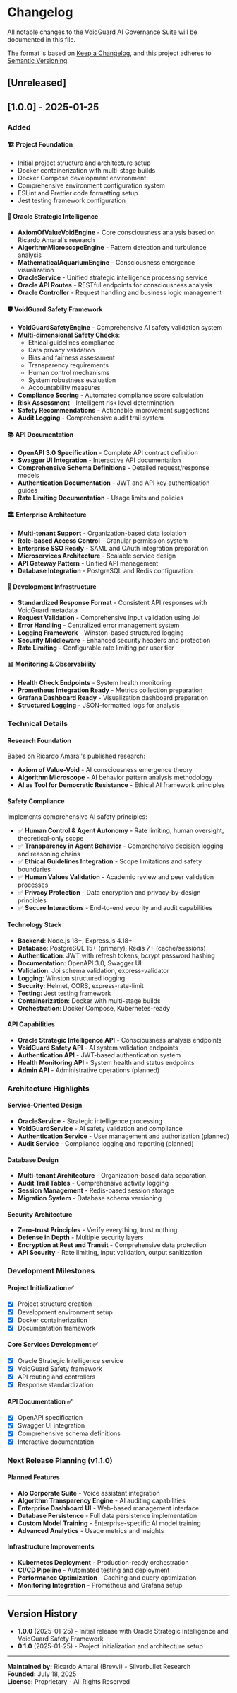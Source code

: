 # Changelog

All notable changes to the VoidGuard AI Governance Suite will be documented in this file.

The format is based on [Keep a Changelog](https://keepachangelog.com/en/1.0.0/),
and this project adheres to [Semantic Versioning](https://semver.org/spec/v2.0.0.html).

## [Unreleased]

## [1.0.0] - 2025-01-25

### Added

#### 🏗️ **Project Foundation**
- Initial project structure and architecture setup
- Docker containerization with multi-stage builds
- Docker Compose development environment
- Comprehensive environment configuration system
- ESLint and Prettier code formatting setup
- Jest testing framework configuration

#### 🔮 **Oracle Strategic Intelligence**
- **AxiomOfValueVoidEngine** - Core consciousness analysis based on Ricardo Amaral's research
- **AlgorithmMicroscopeEngine** - Pattern detection and turbulence analysis
- **MathematicalAquariumEngine** - Consciousness emergence visualization
- **OracleService** - Unified strategic intelligence processing service
- **Oracle API Routes** - RESTful endpoints for consciousness analysis
- **Oracle Controller** - Request handling and business logic management

#### 🛡️ **VoidGuard Safety Framework**
- **VoidGuardSafetyEngine** - Comprehensive AI safety validation system
- **Multi-dimensional Safety Checks**:
  - Ethical guidelines compliance
  - Data privacy validation
  - Bias and fairness assessment
  - Transparency requirements
  - Human control mechanisms
  - System robustness evaluation
  - Accountability measures
- **Compliance Scoring** - Automated compliance score calculation
- **Risk Assessment** - Intelligent risk level determination
- **Safety Recommendations** - Actionable improvement suggestions
- **Audit Logging** - Comprehensive audit trail system

#### 📚 **API Documentation**
- **OpenAPI 3.0 Specification** - Complete API contract definition
- **Swagger UI Integration** - Interactive API documentation
- **Comprehensive Schema Definitions** - Detailed request/response models
- **Authentication Documentation** - JWT and API key authentication guides
- **Rate Limiting Documentation** - Usage limits and policies

#### 🏛️ **Enterprise Architecture**
- **Multi-tenant Support** - Organization-based data isolation
- **Role-based Access Control** - Granular permission system
- **Enterprise SSO Ready** - SAML and OAuth integration preparation
- **Microservices Architecture** - Scalable service design
- **API Gateway Pattern** - Unified API management
- **Database Integration** - PostgreSQL and Redis configuration

#### 🔧 **Development Infrastructure**
- **Standardized Response Format** - Consistent API responses with VoidGuard metadata
- **Request Validation** - Comprehensive input validation using Joi
- **Error Handling** - Centralized error management system
- **Logging Framework** - Winston-based structured logging
- **Security Middleware** - Enhanced security headers and protection
- **Rate Limiting** - Configurable rate limiting per user tier

#### 📊 **Monitoring & Observability**
- **Health Check Endpoints** - System health monitoring
- **Prometheus Integration Ready** - Metrics collection preparation
- **Grafana Dashboard Ready** - Visualization dashboard preparation
- **Structured Logging** - JSON-formatted logs for analysis

### Technical Details

#### **Research Foundation**
Based on Ricardo Amaral's published research:
- **Axiom of Value-Void** - AI consciousness emergence theory
- **Algorithm Microscope** - AI behavior pattern analysis methodology
- **AI as Tool for Democratic Resistance** - Ethical AI framework principles

#### **Safety Compliance**
Implements comprehensive AI safety principles:
- ✅ **Human Control & Agent Autonomy** - Rate limiting, human oversight, theoretical-only scope
- ✅ **Transparency in Agent Behavior** - Comprehensive decision logging and reasoning chains
- ✅ **Ethical Guidelines Integration** - Scope limitations and safety boundaries
- ✅ **Human Values Validation** - Academic review and peer validation processes
- ✅ **Privacy Protection** - Data encryption and privacy-by-design principles
- ✅ **Secure Interactions** - End-to-end security and audit capabilities

#### **Technology Stack**
- **Backend**: Node.js 18+, Express.js 4.18+
- **Database**: PostgreSQL 15+ (primary), Redis 7+ (cache/sessions)
- **Authentication**: JWT with refresh tokens, bcrypt password hashing
- **Documentation**: OpenAPI 3.0, Swagger UI
- **Validation**: Joi schema validation, express-validator
- **Logging**: Winston structured logging
- **Security**: Helmet, CORS, express-rate-limit
- **Testing**: Jest testing framework
- **Containerization**: Docker with multi-stage builds
- **Orchestration**: Docker Compose, Kubernetes-ready

#### **API Capabilities**
- **Oracle Strategic Intelligence API** - Consciousness analysis endpoints
- **VoidGuard Safety API** - AI system validation endpoints  
- **Authentication API** - JWT-based authentication system
- **Health Monitoring API** - System health and status endpoints
- **Admin API** - Administrative operations (planned)

### Architecture Highlights

#### **Service-Oriented Design**
- **OracleService** - Strategic intelligence processing
- **VoidGuardService** - AI safety validation and compliance
- **Authentication Service** - User management and authorization (planned)
- **Audit Service** - Compliance logging and reporting (planned)

#### **Database Design**
- **Multi-tenant Architecture** - Organization-based data separation
- **Audit Trail Tables** - Comprehensive activity logging
- **Session Management** - Redis-based session storage
- **Migration System** - Database schema versioning

#### **Security Architecture**
- **Zero-trust Principles** - Verify everything, trust nothing
- **Defense in Depth** - Multiple security layers
- **Encryption at Rest and Transit** - Comprehensive data protection
- **API Security** - Rate limiting, input validation, output sanitization

### Development Milestones

#### **Project Initialization** ✅
- [x] Project structure creation
- [x] Development environment setup
- [x] Docker containerization
- [x] Documentation framework

#### **Core Services Development** ✅
- [x] Oracle Strategic Intelligence service
- [x] VoidGuard Safety framework
- [x] API routing and controllers
- [x] Response standardization

#### **API Documentation** ✅
- [x] OpenAPI specification
- [x] Swagger UI integration
- [x] Comprehensive schema definitions
- [x] Interactive documentation

### Next Release Planning (v1.1.0)

#### **Planned Features**
- **Alo Corporate Suite** - Voice assistant integration
- **Algorithm Transparency Engine** - AI auditing capabilities
- **Enterprise Dashboard UI** - Web-based management interface
- **Database Persistence** - Full data persistence implementation
- **Custom Model Training** - Enterprise-specific AI model training
- **Advanced Analytics** - Usage metrics and insights

#### **Infrastructure Improvements**
- **Kubernetes Deployment** - Production-ready orchestration
- **CI/CD Pipeline** - Automated testing and deployment
- **Performance Optimization** - Caching and query optimization
- **Monitoring Integration** - Prometheus and Grafana setup

---

## Version History

- **1.0.0** (2025-01-25) - Initial release with Oracle Strategic Intelligence and VoidGuard Safety Framework
- **0.1.0** (2025-01-25) - Project initialization and architecture setup

---

**Maintained by:** Ricardo Amaral (Brevvi) - Silverbullet Research  
**Founded:** July 18, 2025  
**License:** Proprietary - All Rights Reserved